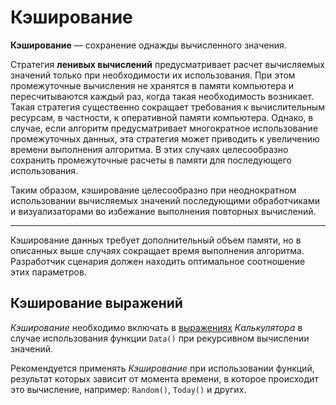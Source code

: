 # Кэширование

**Кэширование** — сохранение однажды вычисленного значения.

Стратегия **ленивых вычислений** предусматривает расчет вычисляемых значений только при необходимости их использования. При этом промежуточные вычисления не хранятся в памяти компьютера и пересчитываются каждый раз, когда такая необходимость возникает. Такая стратегия существенно сокращает требования к вычислительным ресурсам, в частности, к оперативной памяти компьютера. Однако, в случае, если алгоритм предусматривает многократное использование промежуточных данных, эта стратегия может приводить к увеличению времени выполнения алгоритма. В этих случаях целесообразно сохранить промежуточные расчеты в памяти для последующего использования.

Таким образом, кэширование целесообразно при неоднократном использовании вычисляемых значений последующими обработчиками и визуализаторами во избежание выполнения повторных вычислений.

---

Кэширование данных требует дополнительный объем памяти, но в описанных выше случаях сокращает время выполнения алгоритма. Разработчик сценария должен находить оптимальное соотношение этих параметров.

## Кэширование выражений

*Кэширование* необходимо включать в [выражениях](../processors/transformation/calc/expression.md) *Калькулятора* в случае использования функции `Data()` при рекурсивном вычислении значений.

Рекомендуется применять *Кэширование* при использовании функций, результат которых зависит от момента времени, в которое происходит это вычисление, например: `Random()`, `Today()` и других.
